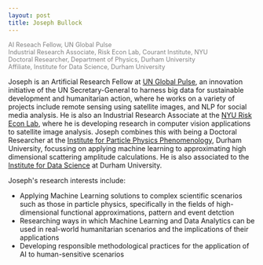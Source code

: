 ```yaml
---
layout: post
title: Joseph Bullock
---
```


<span style="color:grey;font-size: 0.9em">
AI Reseach Fellow, UN Global Pulse<br/>
Industrial Research Associate, Risk Econ Lab, Courant Institute, NYU<br/>
Doctoral Researcher, Department of Physics, Durham University<br/>
Affiliate, Institute for Data Science, Durham University<br/>
</span>

Joseph is an Artificial Research Fellow at [UN Global Pulse](https://www.unglobalpulse.net), an innovation initiative of the UN Secretary-General to harness big data for sustainable development and humanitarian action, where he works on a variety of projects include remote sensing using satellite images, and NLP for social media analysis. He is also an Industrial Research Associate at the [NYU Risk Econ Lab](https://wp.nyu.edu/riskeconlab/), where he is developing research in computer vision applications to satellite image analysis. Joseph combines this with being a Doctoral Researcher at the [Institute for Particle Physics Phenomenology](https://wp.nyu.edu/riskeconlab/), Durham University, focussing on applying machine learning to approximating high dimensional scattering amplitude calculations. He is also associated to the [Institute for Data Science](https://www.dur.ac.uk/idas/) at Durham University.

Joseph's research interests include:

- Applying Machine Learning solutions to complex scientific scenarios such as those in particle physics, specifically in the fields of high-dimensional functional approximations, pattern and event detction
- Researching ways in which Machine Learning and Data Analytics can be used in real-world humanitarian scenarios and the implications of their applications
- Developing responsible methodological practices for the application of AI to human-sensitive scenarios